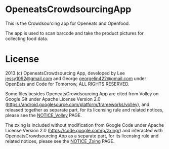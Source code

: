 OpeneatsCrowdsourcingApp
========================

This is the Crowdsourcing app for Openeats and Openfood.

The app is used to scan barcode and take the product pictures for collecting food data.



# License

2013 (c) OpeneatsCrowdsourcing App, developed by Lee <jessy1092@gmail.com> and George <georgelin422@gmail.com> under OpenEats and Code for Tomorrow, ALL RIGHTS RESERVED.

Some files besides OpeneatsCrowdsourcing App are cited from Volley on Google Git under Apache License Version 2.0 (https://android.googlesource.com/platform/frameworks/volley), and released together as separate part, for its licensing rule and related notices, please see the [NOTICE_Volley](https://github.com/codefortomorrow/OpeneatsCrowdsourcingApp/blob/master/NOTICE_Volley) PAGE.

The zxing is included without modification from Google Code under Apache License Version 2.0 (https://code.google.com/p/zxing/) and interacted with OpeneatsCrowdsourcing App as a separate part, for its licensing rule and related notices, please see the [NOTICE_Zxing](https://github.com/codefortomorrow/OpeneatsCrowdsourcingApp/blob/master/NOTICE_Zxing) PAGE.